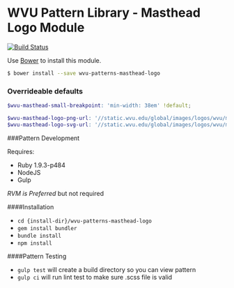 # WVU Pattern Library - Masthead Logo Module

[![Build Status](https://travis-ci.org/wvu-patterns/wvu-patterns-masthead-logo.svg?branch=master)](https://travis-ci.org/wvu-patterns/wvu-patterns-masthead-logo)

Use [Bower](http://bower.io/) to install this module.

```bash
$ bower install --save wvu-patterns-masthead-logo
```

### Overrideable defaults
```scss
$wvu-masthead-small-breakpoint: 'min-width: 38em' !default;

$wvu-masthead-logo-png-url: '//static.wvu.edu/global/images/logos/wvu/masthead/wvu-logo__300x44--1.0.0.png' !default;
$wvu-masthead-logo-svg-url: '//static.wvu.edu/global/images/logos/wvu/masthead/wvu-logo--1.0.0.svg' !default;
```


###Pattern Development

Requires:

* Ruby 1.9.3-p484
* NodeJS
* Gulp

*RVM is Preferred* but not required

####Installation

* `cd {install-dir}/wvu-patterns-masthead-logo`
* `gem install bundler`
* `bundle install`
* `npm install`

####Pattern Testing

* `gulp test` will create a build directory so you can view pattern
* `gulp ci` will run lint test to make sure .scss file is valid
